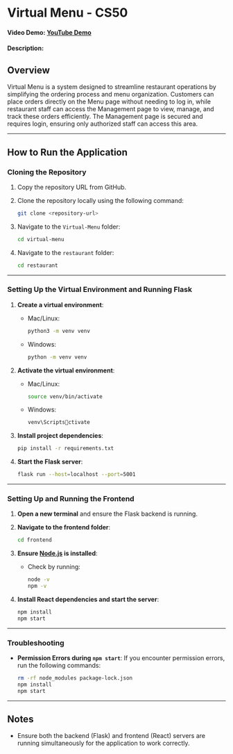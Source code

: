 
# Virtual Menu - CS50
#### Video Demo: [YouTube Demo](https://youtu.be/XDQRKiQTss8)
#### Description:

## Overview
Virtual Menu is a system designed to streamline restaurant operations by simplifying the ordering process and menu organization. Customers can place orders directly on the Menu page without needing to log in, while restaurant staff can access the Management page to view, manage, and track these orders efficiently. The Management page is secured and requires login, ensuring only authorized staff can access this area.

---

## How to Run the Application

### Cloning the Repository

1. Copy the repository URL from GitHub.

2. Clone the repository locally using the following command:
   ```bash
   git clone <repository-url>
   ```

3. Navigate to the `Virtual-Menu` folder:
   ```bash
   cd virtual-menu
   ```

4. Navigate to the `restaurant` folder:
   ```bash
   cd restaurant
   ```

---

### Setting Up the Virtual Environment and Running Flask

1. **Create a virtual environment**:
   - Mac/Linux:
     ```bash
     python3 -m venv venv
     ```
   - Windows:
     ```bash
     python -m venv venv
     ```

2. **Activate the virtual environment**:
   - Mac/Linux:
     ```bash
     source venv/bin/activate
     ```
   - Windows:
     ```bash
     venv\Scriptsctivate
     ```

3. **Install project dependencies**:
   ```bash
   pip install -r requirements.txt
   ```

4. **Start the Flask server**:
   ```bash
   flask run --host=localhost --port=5001
   ```

---

### Setting Up and Running the Frontend

1. **Open a new terminal** and ensure the Flask backend is running.

2. **Navigate to the frontend folder**:
   ```bash
   cd frontend
   ```

3. **Ensure [Node.js](https://nodejs.org/) is installed**:
   - Check by running:
     ```bash
     node -v
     npm -v
     ```

4. **Install React dependencies and start the server**:
   ```bash
   npm install
   npm start
   ```

---

### Troubleshooting

- **Permission Errors during `npm start`**:
  If you encounter permission errors, run the following commands:
  ```bash
  rm -rf node_modules package-lock.json
  npm install
  npm start
  ```

---

## Notes
- Ensure both the backend (Flask) and frontend (React) servers are running simultaneously for the application to work correctly.

